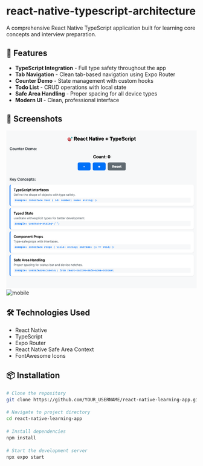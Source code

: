 # react-native-typescript-architecture

A comprehensive React Native TypeScript application built for learning core concepts and interview preparation.

## 🚀 Features

- **TypeScript Integration** - Full type safety throughout the app
- **Tab Navigation** - Clean tab-based navigation using Expo Router
- **Counter Demo** - State management with custom hooks
- **Todo List** - CRUD operations with local state
- **Safe Area Handling** - Proper spacing for all device types
- **Modern UI** - Clean, professional interface

## 📱 Screenshots

![home](image.png)
![mobile](<Screenshot 2025-07-11 at 7.02.30 PM.jpeg.png>)

## 🛠️ Technologies Used

- React Native
- TypeScript
- Expo Router
- React Native Safe Area Context
- FontAwesome Icons

## 📦 Installation

```bash
# Clone the repository
git clone https://github.com/YOUR_USERNAME/react-native-learning-app.git

# Navigate to project directory
cd react-native-learning-app

# Install dependencies
npm install

# Start the development server
npx expo start
```
